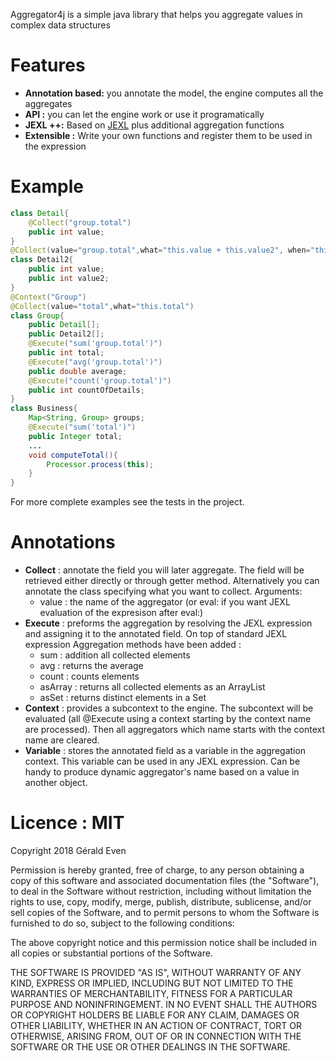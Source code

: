 Aggregator4j is a simple java library that helps you aggregate values in complex data structures
# Features
* **Annotation based:** you annotate the model, the engine computes all the aggregates
* **API :** you can let the engine work or use it programatically
* **JEXL ++:** Based on [JEXL](http://commons.apache.org/proper/commons-jexl/) plus additional aggregation functions 
* **Extensible :** Write your own functions and register them to be used in the expression
# Example

```java
class Detail{
    @Collect("group.total")
    public int value; 
}
@Collect(value="group.total",what="this.value + this.value2", when="this.value > this.value2")
class Detail2{
    public int value;
    public int value2;
}
@Context("Group")
@Collect(value="total",what="this.total")
class Group{
    public Detail[];
    public Detail2[];
    @Execute("sum('group.total')")
    public int total;
    @Execute("avg('group.total')")
    public double average;
    @Execute("count('group.total')")
    public int countOfDetails;
}
class Business{
    Map<String, Group> groups;
    @Execute("sum('total')")
    public Integer total;
    ...
    void computeTotal(){
        Processor.process(this);
    }
}
```
For more complete examples see the tests in the project.
# Annotations
* **Collect** : annotate the field you will later aggregate.  The field will be retrieved either directly or through getter method. Alternatively you can annotate the class specifying what you want to collect. Arguments:
  * value : the name of the aggregator (or eval: if you want JEXL evaluation of the expresison after eval:)
* **Execute** : preforms the aggregation by resolving the JEXL expression and assigning it to the annotated field.  On top of standard JEXL expression Aggregation methods have been added : 
  * sum : addition all collected elements
  * avg : returns the average
  * count : counts elements 
  * asArray : returns all collected elements as an ArrayList
  * asSet : returns distinct elements in a Set
* **Context** : provides a subcontext to the engine.  The subcontext will be evaluated (all @Execute using a context starting by the context name are processed). Then all aggregators which name starts with the context name are cleared.
* **Variable** : stores the annotated field as a variable in the aggregation context.  This variable can be used in any JEXL expression.  Can be handy to produce dynamic aggregator's name based on a value in another object.
# Licence : MIT
Copyright 2018 Gérald Even

Permission is hereby granted, free of charge, to any person obtaining a copy of this software and associated documentation files (the "Software"), to deal in the Software without restriction, including without limitation the rights to use, copy, modify, merge, publish, distribute, sublicense, and/or sell copies of the Software, and to permit persons to whom the Software is furnished to do so, subject to the following conditions:

The above copyright notice and this permission notice shall be included in all copies or substantial portions of the Software.

THE SOFTWARE IS PROVIDED "AS IS", WITHOUT WARRANTY OF ANY KIND, EXPRESS OR IMPLIED, INCLUDING BUT NOT LIMITED TO THE WARRANTIES OF MERCHANTABILITY, FITNESS FOR A PARTICULAR PURPOSE AND NONINFRINGEMENT. IN NO EVENT SHALL THE AUTHORS OR COPYRIGHT HOLDERS BE LIABLE FOR ANY CLAIM, DAMAGES OR OTHER LIABILITY, WHETHER IN AN ACTION OF CONTRACT, TORT OR OTHERWISE, ARISING FROM, OUT OF OR IN CONNECTION WITH THE SOFTWARE OR THE USE OR OTHER DEALINGS IN THE SOFTWARE.
